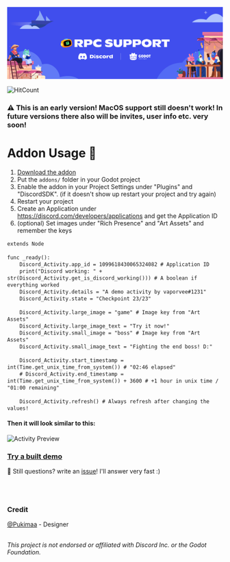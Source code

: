 <img src="/project/assets/Banner.svg" alt="Project Banner" />

![HitCount](https://hits.dwyl.com/vaporvee/discord-sdk-godot.svg)

### :warning: This is an early version! MacOS support still doesn't work! In future versions there also will be invites, user info etc. very soon!

# Addon Usage :rocket:
1. [Download the addon](https://github.com/vaporvee/discord-sdk-godot/releases/latest/download/ADDON-Discord-SDK-Godot.zip/)
2. Put the `addons/` folder in your Godot project
3. Enable the addon in your Project Settings under "Plugins" and "DiscordSDK". (if it doesn't show up restart  your project and try again)
4. Restart your project
5. Create an Application under https://discord.com/developers/applications and get the Application ID
6. (optional) Set images under "Rich Presence" and "Art Assets" and remember the keys
```gdscript
extends Node

func _ready():
	Discord_Activity.app_id = 1099618430065324082 # Application ID
	print("Discord working: " + str(Discord_Activity.get_is_discord_working())) # A boolean if everything worked
	Discord_Activity.details = "A demo activity by vaporvee#1231"
	Discord_Activity.state = "Checkpoint 23/23"
	
	Discord_Activity.large_image = "game" # Image key from "Art Assets"
	Discord_Activity.large_image_text = "Try it now!"
	Discord_Activity.small_image = "boss" # Image key from "Art Assets"
	Discord_Activity.small_image_text = "Fighting the end boss! D:"

	Discord_Activity.start_timestamp = int(Time.get_unix_time_from_system()) # "02:46 elapsed"
	# Discord_Activity.end_timestamp = int(Time.get_unix_time_from_system()) + 3600 # +1 hour in unix time / "01:00 remaining"

	Discord_Activity.refresh() # Always refresh after changing the values!

```
#### Then it will look similar to this: 
<img src="/project/assets/ActivityPreview.svg" alt="Activity Preview" />

### [Try a built demo](https://github.com/vaporvee/discord-sdk-godot/releases/latest/download/Demo-Export.zip)
:incoming_envelope: Still questions? write an [issue](https://github.com/vaporvee/discord-sdk-godot/issues)! I'll answer very fast :)

<br />
<br />

### Credit
[@Pukimaa](https://github.com/pukimaa) - Designer<br>
<br />

*This project is not endorsed or affiliated with Discord Inc. or the Godot Foundation.*
